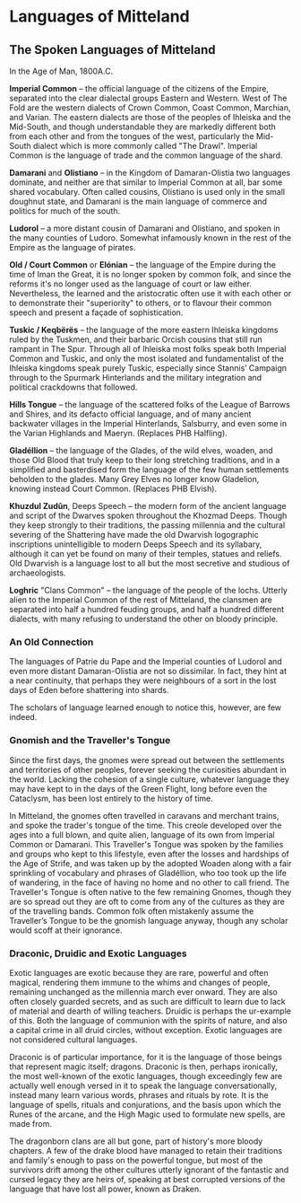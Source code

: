 # Languages of Mitteland

## The Spoken Languages of Mitteland
In the Age of Man, 1800A.C.

**Imperial Common** – the official language of the citizens of the Empire, separated into the clear dialectal groups Eastern and Western. West of The Fold are the western dialects of Crown Common, Coast Common, Marchian, and Varian. The eastern dialects are those of the peoples of Ihleiska and the Mid-South, and though understandable they are markedly different both from each other and from the tongues of the west, particularly the Mid-South dialect which is more commonly called "The Drawl". Imperial Common is the language of trade and the common language of the shard.

**Damarani** and **Olistiano** – in the Kingdom of Damaran-Olistia two languages dominate, and neither are that similar to Imperial Common at all, bar some shared vocabulary. Often called cousins, Olistiano is used only in the small doughnut state, and Damarani is the main language of commerce and politics for much of the south.

**Ludorol** – a more distant cousin of Damarani and Olistiano, and spoken in the many counties of Ludoro. Somewhat infamously known in the rest of the Empire as the language of pirates.

**Old / Court Common** or **Elónian** – the language of the Empire during the time of Iman the Great, it is no longer spoken by common folk, and since the reforms it's no longer used as the language of court or law either. Nevertheless, the learned and the aristocratic often use it with each other or to demonstrate their "superiority" to others, or to flavour their common speech and present a façade of sophistication.

**Tuskic / Keqbërës** – the language of the more eastern Ihleiska kingdoms ruled by the Tuskmen, and their barbaric Orcish cousins that still run rampant in The Spur. Through all of Ihleiska most folks speak both Imperial Common and Tuskic, and only the most isolated and fundamentalist of the Ihleiska kingdoms speak purely Tuskic, especially since Stannis’ Campaign through to the Spurmark Hinterlands and the military integration and political crackdowns that followed.

**Hills Tongue** – the language of the scattered folks of the League of Barrows and Shires, and its defacto official language, and of many ancient backwater villages in the Imperial Hinterlands, Salsburry, and even some in the Varian Highlands and Maeryn. (Replaces PHB Halfling).

**Gladéllion** – the language of the Glades, of the wild elves, woaden, and those Old Blood that truly keep to their long stretching traditions, and in a simplified and basterdised form the language of the few human settlements beholden to the glades. Many Grey Elves no longer know Gladelion, knowing instead Court Common. (Replaces PHB Elvish).

**Khuzdul Zudûn**, Deeps Speech – the modern form of the ancient language and script of the Dwarves spoken throughout the Khozmad Deeps. Though they keep strongly to their traditions, the passing millennia and the cultural severing of the Shattering have made the old Dwarvish logographic inscriptions unintelligible to modern Deeps Speech and its syllabary, although it can yet be found on many of their temples, statues and reliefs. Old Dwarvish is a language lost to all but the most secretive and studious of archaeologists.

**Loghric** "Clans Common" – the language of the people of the lochs. Utterly alien to the Imperial Common of the rest of Mitteland, the clansmen are separated into half a hundred feuding groups, and half a hundred different dialects, with many refusing to understand the other on bloody principle.

### An Old Connection
The languages of Patrie du Pape and the Imperial counties of Ludorol and even more distant Damaran-Olistia are not so dissimilar. In fact, they hint at a near continuity, that perhaps they were neighbours of a sort in the lost days of Eden before shattering into shards. 

The scholars of language learned enough to notice this, however, are few indeed. 

### Gnomish and the Traveller's Tongue
Since the first days, the gnomes were spread out between the settlements and territories of other peoples, forever seeking the curiosities abundant in the world. Lacking the cohesion of a single culture, whatever language they may have kept to in the days of the Green Flight, long before even the Cataclysm, has been lost entirely to the history of time.

In Mitteland, the gnomes often travelled in caravans and merchant trains, and spoke the trader's tongue of the time. This creole developed over the ages into a full blown, and quite alien, language of its own from Imperial Common or Damarani. This Traveller's Tongue was spoken by the families and groups who kept to this lifestyle, even after the losses and hardships of the Age of Strife, and was taken up by the adopted Woaden along with a fair sprinkling of vocabulary and phrases of Gladéllion, who too took up the life of wandering, in the face of having no home and no other to call friend. The Traveller's Tongue is often native to the few remaining Gnomes, though they are so spread out they are oft to come from any of the cultures as they are of the travelling bands. Common folk often mistakenly assume the Traveller’s Tongue to be the gnomish language anyway, though any scholar would scoff at their ignorance.

### Draconic, Druidic and Exotic Languages
Exotic languages are exotic because they are rare, powerful and often magical, rendering them immune to the whims and changes of people, remaining unchanged as the millennia march ever onward. They are also often closely guarded secrets, and as such are difficult to learn due to lack of material and dearth of willing teachers. Druidic is perhaps the ur-example of this. Both the language of communion with the spirits of nature, and also a capital crime in all druid circles, without exception. Exotic languages are not considered cultural languages.

Draconic is of particular importance, for it is the language of those beings that represent magic itself; dragons. Draconic is then, perhaps ironically, the most well-known of the exotic languages, though exceedingly few are actually well enough versed in it to speak the language conversationally, instead many learn various words, phrases and rituals by rote. It is the language of spells, rituals and conjurations, and the basis upon which the Runes of the arcane, and the High Magic used to formulate new spells, are made from.

The dragonborn clans are all but gone, part of history's more bloody chapters. A few of the drake blood have managed to retain their traditions and family's enough to pass on the powerful tongue, but most of the survivors drift among the other cultures utterly ignorant of the fantastic and cursed legacy they are heirs of, speaking at best corrupted versions of the language that have lost all power, known as Draken.

